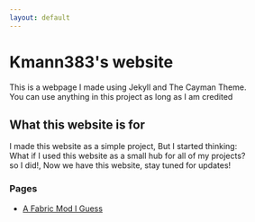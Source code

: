```yaml
---
layout: default
---
```


# Kmann383's website
This is a webpage I made using Jekyll and The Cayman Theme.\
You can use anything in this project as long as I am credited
## What this website is for
I made this website as a simple project, But I started thinking:\
What if I used this website as a small hub for all of my projects?\
so I did!, Now we have this website, stay tuned for updates!
### Pages
- [A Fabric Mod I Guess](javamod)
